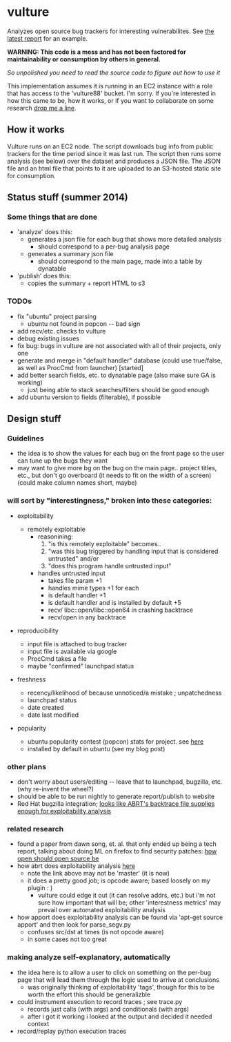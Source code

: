 # vulture

Analyzes open source bug trackers for interesting vulnerabilites. See [the latest report](https://s3.amazonaws.com/vulture88/index.html?sorts%5Bdate_modified%5D=-1&sorts%5Binstalls%5D=-1) for an example.

**WARNING: This code is a mess and has not been factored for maintainability or consumption by others in general.**

*So unpolished you need to read the source code to figure out how to use it*

This implementation assumes it is running in an EC2 instance with a role that has access to the 'vulture88' bucket. I'm sorry. If you're interested in how this came to be, how it works, or if you want to collaborate on some research [drop me a line](jmfoote@loyola.edu).

## How it works

Vulture runs on an EC2 node. The script downloads bug info from public trackers for the time period since it was last run. The script then runs some analysis (see below) over the dataset and produces a JSON file. The JSON file and an html file that points to it are uploaded to an S3-hosted static site for consumption.

## Status stuff (summer 2014)

### Some things that are done
- 'analyze' does this:
    - generates a json file for each bug that shows more detailed analysis 
        - should correspond to a per-bug analysis page
    - generates a summary json file 
        - should correspond to the main page, made into a table by dynatable
- 'publish' does this:
    - copies the summary + report HTML to s3

### TODOs
- fix "ubuntu" project parsing
    - ubuntu not found in popcon -- bad sign
- add recv/etc. checks to vulture
- debug existing issues
- fix bug: bugs in vulture are not associated with all of their projects, only one
- generate and merge in "default handler" database (could use true/false, as well as ProcCmd from launcher) [started]
- add better search fields, etc. to dynatable page (also make sure GA is working)
    - just being able to stack searches/filters should be good enough
- add ubuntu version to fields (filterable), if possible

## Design stuff

### Guidelines
- the idea is to show the values for each bug on the front page so the user can tune up the bugs they want
- may want to give more bg on the bug on the main page.. project titles, etc., but don't go overboard (it needs to fit on the width of a screen) (could make column names short, maybe)

### will sort by "interestingness," broken into these categories:

- exploitability
    - remotely exploitable
        - reasonining:
            1. "is this remotely exploitable" becomes..
            2. "was this bug triggered by handling input that is considered untrusted" and/or 
            3. "does this program handle untrusted input"
        - handles untrusted input
            - takes file param +1
            - handles mime types +1 for each
            - is default handler +1
            - is default handler and is installed by default +5
            - recv/ libc::open/libc::open64 in crashing backtrace
            - recv/open in any backtrace

- reproducibility
    - input file is attached to bug tracker
    - input file is available via google
    - ProcCmd takes a file
    - maybe "confirmed" launchpad status

- freshness
    - recency/likelihood of because unnoticed/a mistake ; unpatchedness
    - launchpad status
    - date created
    - date last modified

- popularity
    - ubuntu popularity contest (popcon) stats for project. see [here](http://popcon.ubuntu.com/)
    - installed by default in ubuntu (see my blog post)

### other plans

- don't worry about users/editing -- leave that to launchpad, bugzilla, etc. (why re-invent the wheel?)
- should be able to be run nightly to generate report/publish to website
- Red Hat bugzilla integration; [looks like ABRT's backtrace file supplies enough for exploitability analysis](https://bugzilla.redhat.com/show_bug.cgi?id=1048457)

### related research

- found a paper from dawn song, et. al. that only ended up being a tech report, talking about doing ML on firefox to find security patches: [how open should open source be](http://www.eecs.berkeley.edu/Pubs/TechRpts/2011/EECS-2011-98.html)
- how abrt does exploitability analysis [here](https://github.com/abrt/abrt/blob/1fe8dc16e855c7802ed57cd5b47a11235dc53b07/src/plugins/abrt-gdb-exploitable)
    - note the link above may not be 'master' (it is now)
    - it does a pretty good job; is opcode aware; based loosely on my plugin : )
        - vulture could edge it out (it can resolve addrs, etc.) but i'm not sure how important that will be; other 'interestness metrics' may prevail over automated exploitability analysis
- how apport does exploitability analysis can be found via 'apt-get source apport' and then look for parse\_segv.py
    - confuses src/dst at times (is not opcode aware)
    - in some cases not too great

### making analyze self-explanatory, automatically

- the idea here is to allow a user to click on something on the per-bug page that will lead them through the logic used to arrive at conclusions
    - was originally thinking of exploitability 'tags', though for this to be worth the effort this should be generalizble
- could instrument execution to record traces ; see trace.py
    - records just calls (with args) and conditionals (with args)
    - after i got it working i looked at the output and decided it needed context
- record/replay python execution traces
